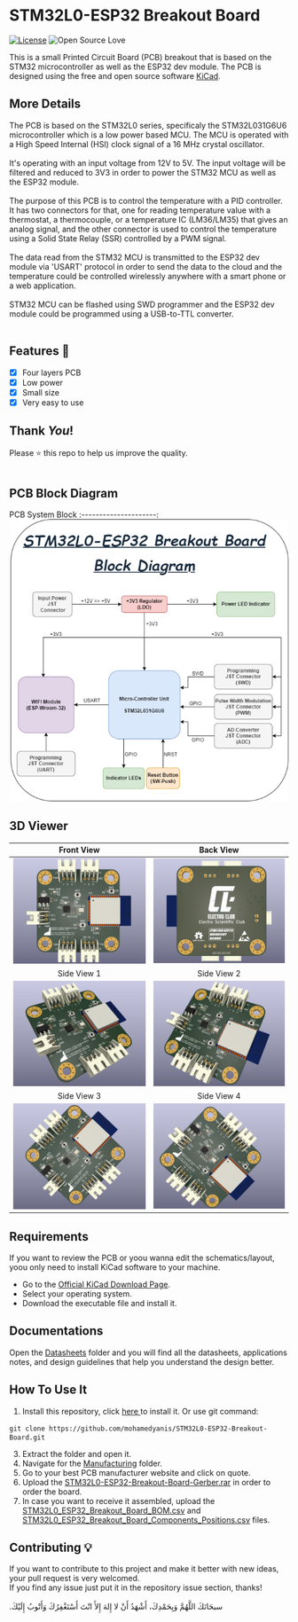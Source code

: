 # STM32L0-ESP32 Breakout Board
[![License](https://img.shields.io/badge/License-BSD%203--Clause-blue.svg)](LICENSE)
![Open Source Love](https://badges.frapsoft.com/os/v1/open-source.svg?v=102)

This is a small Printed Circuit Board (PCB) breakout that is based on the STM32 microcontroller as well as the ESP32 dev module.
The PCB is designed using the free and open source software <a href="https://github.com/KiCad">KiCad</a>. 

## More Details
The PCB is based on the STM32L0 series, specificaly the STM32L031G6U6 microcontroller which is a low power based MCU. The MCU is operated with a High Speed Internal (HSI) clock signal of a 16 MHz crystal oscillator.<br><br>
It's operating with an input voltage from 12V to 5V. The input voltage will be filtered and reduced to 3V3 in order to power the STM32 MCU as well as the ESP32 module.<br><br>
The purpose of this PCB is to control the temperature with a PID controller. It has two connectors for that, one for reading temperature value with a thermostat, a thermocouple, or a temperature IC (LM36/LM35) that gives an analog signal, and the other connector is used to control the temperature using a Solid State Relay (SSR) controlled by a PWM signal.<br><br>
The data read from the STM32 MCU is transmitted to the ESP32 dev module via 'USART' protocol in order to send the data to the cloud and the temperature could be controlled wirelessly anywhere with a smart phone or a web application.<br><br>
STM32 MCU can be flashed using SWD programmer and the ESP32 dev module could be programmed using a USB-to-TTL converter.<br><br>



## Features :dart:
* [x] Four layers PCB
* [x] Low power
* [x] Small size
* [x] Very easy to use

## Thank _You_!
Please :star: this repo to help us improve the quality.
<br><br>

## PCB Block Diagram
PCB System Block
:---------------------:
![screenshot](RepoImages/BlockDiagram.png)


## 3D Viewer
Front View           | Back View
:---------------------:|:------------------:
![screenshoot](RepoImages/PCB-R-Front.png) | ![screenshoot](RepoImages/PCB-R-Back.png)
Side View 1         |  Side View 2
![screenshoot](RepoImages/PCB-R-Side-1.png) | ![screenshoot](RepoImages/PCB-R-Side-2.png)
Side View 3         |  Side View 4
![screenshoot](RepoImages/PCB-R-Side-3.png) | ![screenshoot](RepoImages/PCB-R-Side-4.png)


## Requirements

If you want to review the PCB or yoou wanna edit the schematics/layout, yoou only need to install KiCad software to your machine.

* Go to the <a href="https://www.kicad.org/download/">Official KiCad Download Page</a>.
* Select your operating system.
* Download the executable file and install it.

## Documentations
Open the [Datasheets](Datasheets) folder and you will find all the datasheets, applications notes, and design guidelines that help you understand the design better.


## How To Use It

1. Install this repository, click <a href="https://github.com/mohamedyanis/STM32L0-ESP32-Breakout-Board/archive/master.zip"> here </a> to install it. Or use git command:
```bach
git clone https://github.com/mohamedyanis/STM32L0-ESP32-Breakout-Board.git
```
3. Extract the folder and open it.
4. Navigate for the [Manufacturing](Manufacturing) folder.
5. Go to your best PCB manufacturer website and click on quote.
6. Upload the [STM32L0-ESP32-Breakout-Board-Gerber.rar](Manufacturing/Gerber/STM32L0-ESP32-Breakout-Board-Gerber.rar) in order to order the board.
7. In case you want to receive it assembled, upload the [STM32L0_ESP32_Breakout_Board_BOM.csv](Manufacturing/Assembly/STM32L0_ESP32_Breakout_Board_BOM.csv) and [STM32L0_ESP32_Breakout_Board_Components_Positions.csv](Manufacturing/Assembly/STM32L0_ESP32_Breakout_Board_Components_Positions.csv) files.

## Contributing 💡
If you want to contribute to this project and make it better with new ideas, your pull request is very welcomed.<br>
If you find any issue just put it in the repository issue section, thanks!<br><br>
.سبحَانَكَ اللَّهُمَّ وَبِحَمْدِكَ، أَشْهَدُ أَنْ لا إِلهَ إِلأَ انْتَ أَسْتَغْفِرُكَ وَأَتْوبُ إِلَيْكَ
